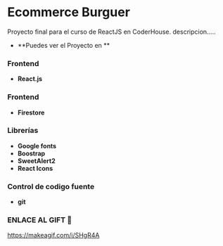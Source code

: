 # Ecommerce Burguer

Proyecto final para el curso de ReactJS en CoderHouse.
descripcion.....


* **Puedes ver el Proyecto en  ** 


### Frontend

* **React.js**

### Frontend

* **Firestore**

### Librerías 

* **Google fonts**
* **Boostrap**
* **SweetAlert2**
* **React Icons**

### Control de codigo fuente

* **git**

### ENLACE AL GIFT 🎁
 https://makeagif.com/i/SHgR4A